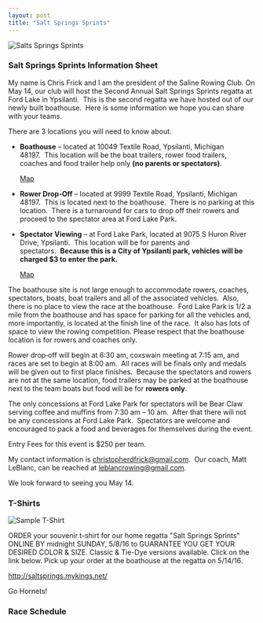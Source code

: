```yaml
---
layout: post  
title: "Salt Springs Sprints"
---
```


![Salts Springs Sprints](http://i.imgur.com/vXjjyfX.png "center-nb")

### Salt Springs Sprints Information Sheet

My name is Chris Frick and I am the president of the Saline Rowing Club.
On May 14, our club will host the Second Annual Salt Springs Sprints
regatta at Ford Lake in Ypsilanti.  This is the second regatta we have
hosted out of our newly built boathouse.  Here is some information we
hope you can share with your teams.

There are 3 locations you will need to know about.

-   **Boathouse** – located at 10049 Textile Road, Ypsilanti, Michigan
    48197.  This location will be the boat trailers, rower food
    trailers, coaches and food trailer help only **(no parents
    or spectators)**.

    [Map](https://www.google.com/maps/place/10049+Textile+Rd,+Ypsilanti,+MI+48197/@42.20)

-   **Rower Drop‐Off** – located at 9999 Textile Road, Ypsilanti,
    Michigan 48197.  This is located next to the boathouse.  There is no
    parking at this location.  There is a turnaround for cars to drop
    off their rowers and proceed to the spectator area at Ford
    Lake Park.

-   **Spectator Viewing** – at Ford Lake Park, located at 9075 S Huron
    River Drive, Ypsilanti.  This location will be for parents and
    spectators.  **Because this is a City of Ypsilanti park, vehicles
    will be charged $3 to enter the park.**

    [Map](https://www.google.com/maps/place/9999+Textile+Rd,+Ypsilanti,+MI+48197/@42.203)

The boathouse site is not large enough to accommodate rowers, coaches,
spectators, boats, boat trailers and all of the associated
vehicles.  Also, there is no place to view the race at the
boathouse.  Ford Lake Park is 1/2 a mile from the boathouse and has
space for parking for all the vehicles and, more importantly, is located
at the finish line of the race.  It also has lots of space to view the
rowing competition. Please respect that the boathouse location is for
rowers and coaches only.  

Rower drop‐off will begin at 6:30 am, coxswain meeting at 7:15 am, and
races are set to begin at 8:00 am.  All races will be finals only and
medals will be given out to first place finishes.  Because the
spectators and rowers are not at the same location, food trailers may be
parked at the boathouse next to the team boats but food will be for
**rowers only**.    

The only concessions at Ford Lake Park for spectators will be Bear Claw
serving coffee and muffins from 7:30 am – 10 am.  After that there will
not be any concessions at Ford Lake Park.  Spectators are welcome and
encouraged to pack a food and beverages for themselves during the event.

Entry Fees for this event is $250 per team.

My contact information is <christopherdfrick@gmail.com>.  Our coach,
Matt LeBlanc, can be reached at <leblancrowing@gmail.com>.

We look forward to seeing you May 14.

### T-Shirts

![Sample T-Shirt](http://i.imgur.com/GmmE3QA.png "center-nb")

ORDER your souvenir t-shirt for our home regatta "Salt Springs Sprints"
ONLINE BY midnight SUNDAY, 5/8/16 to GUARANTEE YOU GET YOUR DESIRED
COLOR & SIZE. Classic & Tie-Dye versions available. Click on the link
below. Pick up your order at the boathouse at the regatta on 5/14/16.

<http://saltsprings.mykings.net/>

Go Hornets!

### Race Schedule
